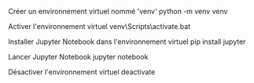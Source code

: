 Créer un environnement virtuel nommé 'venv'
python -m venv venv


Activer l'environnement virtuel
venv\Scripts\activate.bat



Installer Jupyter Notebook dans l'environnement virtuel
pip install jupyter


Lancer Jupyter Notebook
jupyter notebook

Désactiver l'environnement virtuel
deactivate

